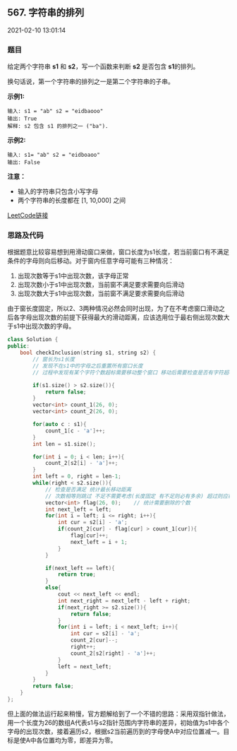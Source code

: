 ## 567. 字符串的排列

2021-02-10 13:01:14

### 题目

给定两个字符串 **s1** 和 **s2**，写一个函数来判断 **s2** 是否包含 **s1**的排列。

换句话说，第一个字符串的排列之一是第二个字符串的子串。

**示例1:**

```
输入: s1 = "ab" s2 = "eidbaooo"
输出: True
解释: s2 包含 s1 的排列之一 ("ba").
```

 

**示例2:**

```
输入: s1= "ab" s2 = "eidboaoo"
输出: False
```


**注意：**


- 输入的字符串只包含小写字母
- 两个字符串的长度都在 [1, 10,000] 之间



[LeetCode链接](https://leetcode-cn.com/problems/permutation-in-string/)

### 思路及代码

根据题意比较容易想到用滑动窗口来做，窗口长度为s1长度，若当前窗口有不满足条件的字母则向后移动。对于窗内任意字母可能有三种情况：

1. 出现次数等于s1中出现次数，该字母正常
2. 出现次数小于s1中出现次数，当前窗不满足要求需要向后滑动
3. 出现次数大于s1中出现次数，当前窗不满足要求需要向后滑动

由于窗长度固定，所以2、3两种情况必然会同时出现，为了在不考虑窗口滑动之后各字母出现次数的前提下获得最大的滑动距离，应该选用位于最右侧出现次数大于s1中出现次数的字母。

```cpp
class Solution {
public:
    bool checkInclusion(string s1, string s2) {
        // 窗长为s1长度
        // 发现不在s1中的字母之后重置所有窗口长度
        // 过程中发现有某个字符个数超标需要移动整个窗口 移动后需要检查是否有字符超标判断是否要继续移动

        if(s1.size() > s2.size()){
            return false;
        }
        vector<int> count_1(26, 0);
        vector<int> count_2(26, 0);

        for(auto c : s1){
            count_1[c - 'a']++;
        }
        int len = s1.size();

        for(int i = 0; i < len; i++){
            count_2[s2[i] - 'a']++;
        }
        int left = 0, right = len-1;
        while(right < s2.size()){
            // 检查是否满足 统计最长移动距离
            // 次数相等则跳过 不足不需要考虑(长度固定 有不足则必有多余) 超过则应移动
            vector<int> flag(26, 0);    // 统计需要删除的个数
            int next_left = left;
            for(int i = left; i <= right; i++){
                int cur = s2[i] - 'a';
                if(count_2[cur] - flag[cur] > count_1[cur]){
                    flag[cur]++;
                    next_left = i + 1;
                }
            }

            if(next_left == left){
                return true;
            }
            else{
                cout << next_left << endl;
                int next_right = next_left - left + right;
                if(next_right >= s2.size()){
                    return false;
                }
                for(int i = left; i < next_left; i++){
                    int cur = s2[i] - 'a';
                    count_2[cur]--;
                    right++;
                    count_2[s2[right] - 'a']++;
                }
                left = next_left;
            }
        }
        return false;
    }
};
```

但上面的做法运行起来稍慢，官方题解给到了一个不错的思路：采用双指针做法，用一个长度为26的数组A代表s1与s2指针范围内字符串的差异，初始值为s1中各个字母的出现次数，接着遍历s2，根据s2当前遍历到的字母使A中对应位置减一。目标是使A中各位置均为零，即差异为零。
